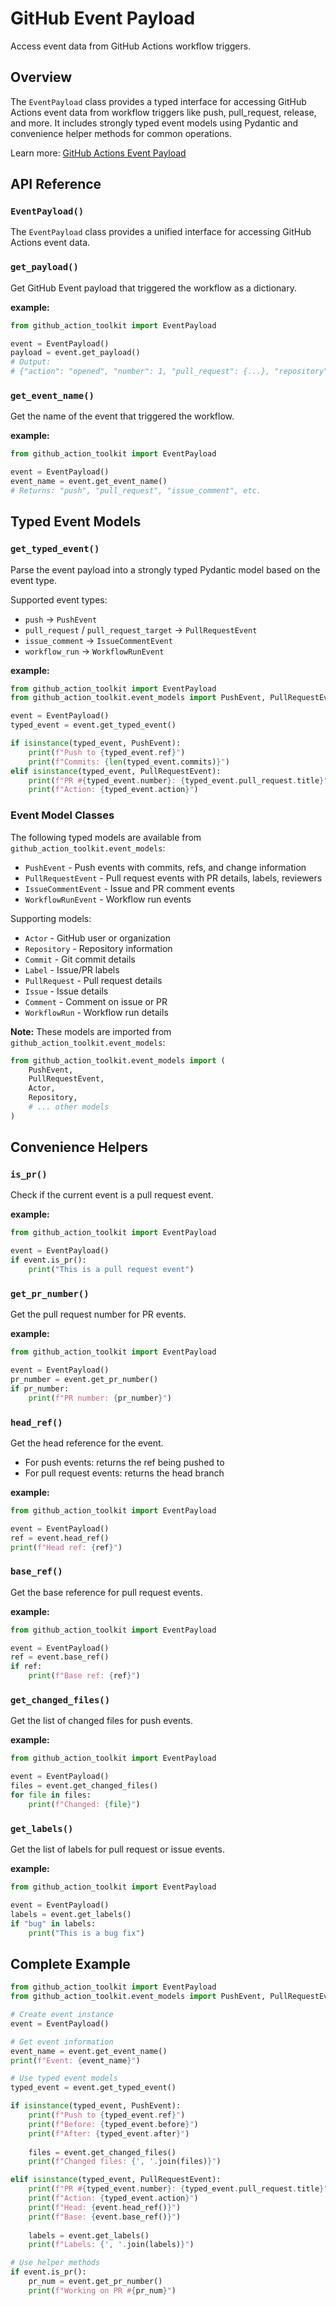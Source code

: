 # GitHub Event Payload

Access event data from GitHub Actions workflow triggers.

## Overview

The `EventPayload` class provides a typed interface for accessing GitHub Actions event data from workflow triggers like push, pull_request, release, and more. It includes strongly typed event models using Pydantic and convenience helper methods for common operations.

Learn more: [GitHub Actions Event Payload](https://docs.github.com/en/developers/webhooks-and-events/webhooks/webhook-events-and-payloads)

## API Reference

### `EventPayload()`

The `EventPayload` class provides a unified interface for accessing GitHub Actions event data.

### `get_payload()`

Get GitHub Event payload that triggered the workflow as a dictionary.

**example:**

```python
from github_action_toolkit import EventPayload

event = EventPayload()
payload = event.get_payload()
# Output:
# {"action": "opened", "number": 1, "pull_request": {...}, "repository": {...}, "sender": {...}}
```

### `get_event_name()`

Get the name of the event that triggered the workflow.

**example:**

```python
from github_action_toolkit import EventPayload

event = EventPayload()
event_name = event.get_event_name()
# Returns: "push", "pull_request", "issue_comment", etc.
```

## Typed Event Models

### `get_typed_event()`

Parse the event payload into a strongly typed Pydantic model based on the event type.

Supported event types:
- `push` → `PushEvent`
- `pull_request` / `pull_request_target` → `PullRequestEvent`
- `issue_comment` → `IssueCommentEvent`
- `workflow_run` → `WorkflowRunEvent`

**example:**

```python
from github_action_toolkit import EventPayload
from github_action_toolkit.event_models import PushEvent, PullRequestEvent

event = EventPayload()
typed_event = event.get_typed_event()

if isinstance(typed_event, PushEvent):
    print(f"Push to {typed_event.ref}")
    print(f"Commits: {len(typed_event.commits)}")
elif isinstance(typed_event, PullRequestEvent):
    print(f"PR #{typed_event.number}: {typed_event.pull_request.title}")
    print(f"Action: {typed_event.action}")
```

### Event Model Classes

The following typed models are available from `github_action_toolkit.event_models`:

- `PushEvent` - Push events with commits, refs, and change information
- `PullRequestEvent` - Pull request events with PR details, labels, reviewers
- `IssueCommentEvent` - Issue and PR comment events
- `WorkflowRunEvent` - Workflow run events

Supporting models:
- `Actor` - GitHub user or organization
- `Repository` - Repository information
- `Commit` - Git commit details
- `Label` - Issue/PR labels
- `PullRequest` - Pull request details
- `Issue` - Issue details
- `Comment` - Comment on issue or PR
- `WorkflowRun` - Workflow run details

**Note:** These models are imported from `github_action_toolkit.event_models`:

```python
from github_action_toolkit.event_models import (
    PushEvent,
    PullRequestEvent,
    Actor,
    Repository,
    # ... other models
)
```

## Convenience Helpers

### `is_pr()`

Check if the current event is a pull request event.

**example:**

```python
from github_action_toolkit import EventPayload

event = EventPayload()
if event.is_pr():
    print("This is a pull request event")
```

### `get_pr_number()`

Get the pull request number for PR events.

**example:**

```python
from github_action_toolkit import EventPayload

event = EventPayload()
pr_number = event.get_pr_number()
if pr_number:
    print(f"PR number: {pr_number}")
```

### `head_ref()`

Get the head reference for the event.

- For push events: returns the ref being pushed to
- For pull request events: returns the head branch

**example:**

```python
from github_action_toolkit import EventPayload

event = EventPayload()
ref = event.head_ref()
print(f"Head ref: {ref}")
```

### `base_ref()`

Get the base reference for pull request events.

**example:**

```python
from github_action_toolkit import EventPayload

event = EventPayload()
ref = event.base_ref()
if ref:
    print(f"Base ref: {ref}")
```

### `get_changed_files()`

Get the list of changed files for push events.

**example:**

```python
from github_action_toolkit import EventPayload

event = EventPayload()
files = event.get_changed_files()
for file in files:
    print(f"Changed: {file}")
```

### `get_labels()`

Get the list of labels for pull request or issue events.

**example:**

```python
from github_action_toolkit import EventPayload

event = EventPayload()
labels = event.get_labels()
if "bug" in labels:
    print("This is a bug fix")
```

## Complete Example

```python
from github_action_toolkit import EventPayload
from github_action_toolkit.event_models import PushEvent, PullRequestEvent

# Create event instance
event = EventPayload()

# Get event information
event_name = event.get_event_name()
print(f"Event: {event_name}")

# Use typed event models
typed_event = event.get_typed_event()

if isinstance(typed_event, PushEvent):
    print(f"Push to {typed_event.ref}")
    print(f"Before: {typed_event.before}")
    print(f"After: {typed_event.after}")
    
    files = event.get_changed_files()
    print(f"Changed files: {', '.join(files)}")

elif isinstance(typed_event, PullRequestEvent):
    print(f"PR #{typed_event.number}: {typed_event.pull_request.title}")
    print(f"Action: {typed_event.action}")
    print(f"Head: {event.head_ref()}")
    print(f"Base: {event.base_ref()}")
    
    labels = event.get_labels()
    print(f"Labels: {', '.join(labels)}")

# Use helper methods
if event.is_pr():
    pr_num = event.get_pr_number()
    print(f"Working on PR #{pr_num}")
```
